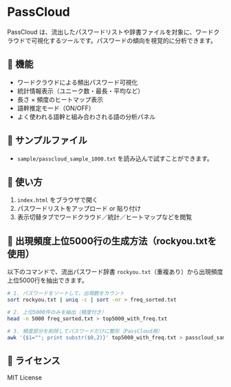 # PassCloud

PassCloud は、流出したパスワードリストや辞書ファイルを対象に、ワードクラウドで可視化するツールです。パスワードの傾向を視覚的に分析できます。

## 🔧 機能
- ワードクラウドによる頻出パスワード可視化
- 統計情報表示（ユニーク数・最長・平均など）
- 長さ × 頻度のヒートマップ表示
- 語幹推定モード（ON/OFF）
- よく使われる語幹と組み合わされる語の分析パネル

## 📁 サンプルファイル
- `sample/passcloud_sample_1000.txt` を読み込んで試すことができます。

## 🚀 使い方
1. `index.html` をブラウザで開く
2. パスワードリストをアップロード or 貼り付け
3. 表示切替タブでワードクラウド／統計／ヒートマップなどを閲覧

## 🔧 出現頻度上位5000行の生成方法（rockyou.txtを使用）

以下のコマンドで、流出パスワード辞書 `rockyou.txt`（重複あり）から出現頻度上位5000行を抽出できます。

```bash
# 1. パスワードをソートして、出現数をカウント
sort rockyou.txt | uniq -c | sort -nr > freq_sorted.txt

# 2. 上位5000件のみを抽出（頻度付き）
head -n 5000 freq_sorted.txt > top5000_with_freq.txt

# 3. 頻度部分を削除してパスワードだけに整形（PassCloud用）
awk '{$1=""; print substr($0,2)}' top5000_with_freq.txt > passcloud_sample_top5000.txt
```

## 📄 ライセンス
MIT License
